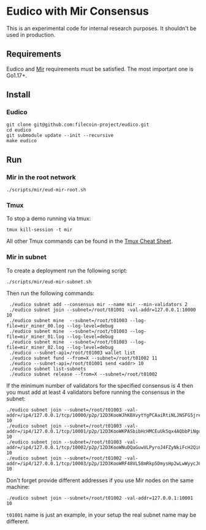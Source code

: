 # Eudico with Mir Consensus

This is an experimental code for internal research purposes. It shouldn't be used in production.

## Requirements
Eudico and [Mir](https://github.com/filecoin-project/mir) requirements must be satisfied.
The most important one is Go1.17+.

## Install

### Eudico
```
git clone git@github.com:filecoin-project/eudico.git
cd eudico
git submodule update --init --recursive
make eudico
```

## Run


### Mir in the root network
```
./scripts/mir/eud-mir-root.sh

```

### Tmux

To stop a demo running via tmux:
```
tmux kill-session -t mir
```

All other Tmux commands can be found in the [Tmux Cheat Sheet](https://tmuxcheatsheet.com/).

### Mir in subnet

To create a deployment run the following script:
```
./scripts/mir/eud-mir-subnet.sh
```

Then run the following commands:
```
 ./eudico subnet add --consensus mir --name mir --min-validators 2
 ./eudico subnet join --subnet=/root/t01001 -val-addr=127.0.0.1:10000 10 
 ./eudico subnet mine  --subnet=/root/t01003 --log-file=mir_miner_00.log --log-level=debug
 ./eudico subnet mine  --subnet=/root/t01003 --log-file=mir_miner_01.log --log-level=debug
 ./eudico subnet mine  --subnet=/root/t01003 --log-file=mir_miner_02.log --log-level=debug
 ./eudico --subnet-api=/root/t01003 wallet list
 ./eudico subnet fund --from=X --subnet=/root/t01002 11
 ./eudico --subnet-api=/root/t01001 send <addr> 10
 ./eudico subnet list-subnets
 ./eudico subnet release --from=X --subnet=/root/t01002
```

If the minimum number of validators for the specified consensus is 4
then you must add at least 4 validators before running the consensus in the subnet:

```
./eudico subnet join --subnet=/root/t01003 -val-addr=/ip4/127.0.0.1/tcp/10000/p2p/12D3KooWJhKBXvytYgPCAaiRtiNLJNSFG5jreKDu2jiVpJetzvVJ 10
./eudico subnet join --subnet=/root/t01003 -val-addr=/ip4/127.0.0.1/tcp/10001/p2p/12D3KooWKPASbibHcHMCEuUk5qx4AQbbPiNgot7F4A4VPeEV6srp 10
./eudico subnet join --subnet=/root/t01003 -val-addr=/ip4/127.0.0.1/tcp/10002/p2p/12D3KooWNuDQaGuwVLPyroJ4FZyNkiFcH2Qi61bNGehK2Mhgq3TK 10
./eudico subnet join --subnet=/root/t01002 -val-addr=/ip4/127.0.0.1/tcp/10003/p2p/12D3KooWRF48VL58mRkp5DmysHp2wLwWyycJ6df2ocEHPvRxMrLs 10
```

Don't forget provide different addresses if you use Mir nodes on the same machine: 
```
./eudico subnet join --subnet=/root/t01002 -val-addr=127.0.0.1:10001 10 
```

`t01001` name is just an example, in your setup the real subnet name may be different.
